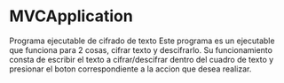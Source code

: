 # MVCApplication
Programa ejecutable de cifrado de texto
Este programa es un ejecutable que funciona para 2 cosas, cifrar texto y descifrarlo.
Su funcionamiento consta de escribir el texto a cifrar/descifrar dentro del cuadro de texto
y presionar el boton correspondiente a la accion que desea realizar.
